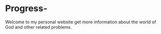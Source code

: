 # Progress-
Welcome to my personal website 
get more information about the world of God and other related problems.
